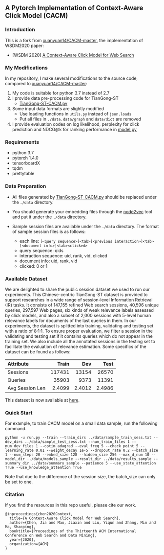 ## A Pytorch Implementation of Context-Aware Click Model (CACM)

### Introduction

This is a fork from [xuanyuan14/CACM-master](https://github.com/xuanyuan14/CACM-master), the implementation of WSDM2020 paper:
  - [WSDM 2020] [A Context-Aware Click Model for Web Search](https://dl.acm.org/doi/10.1145/3336191.3371819)

### My Modifications

In my repository, I make several modifications to the source code, compared to [xuanyuan14/CACM-master](https://github.com/xuanyuan14/CACM-master):

1. My code is suitable for python 3.7 instead of 2.7
2. I provide data pre-processing code for TianGong-ST
    - [TianGong-ST-CACM.py](TianGong-ST-CACM.py)
3. Some input data formats are slightly modified
    - Use loading functions in ```utils.py``` instead of ```json.loads```
    - Put all files in ```./data```. ```data/graph``` and ```data/dict``` are removed
4. I provide evaluation codes on log likelihood, perplexity for click prediction and NDCG@k for ranking performance in [model.py](model.py)

### Requirements

* python 3.7
* pytorch 1.4.0
* tensorboardX
* tqdm
* prettytable

### Data Preparation
- All files generated by [TianGong-ST-CACM.py](TianGong-ST-CACM.py) should be replaced under the ```./data``` directory.
- You should generate your embedding files through the [node2vec](https://github.com/snap-stanford/snap/tree/master/examples/node2vec) tool and put it under the ```./data``` directory.
- Sample session files are available under the ```./data``` directory. The format of sample session files is as follows:

    * each line: ```[<query sequence>]<tab>[<previous interaction>]<tab>[<document info>]<tab><clicked>```
    * query sequence: qids 
    * interaction sequence: uid, rank, vid, clicked
    * document info: uid, rank, vid
    * clicked: 0 or 1

### Available Dataset

We are delighted to share the public session dataset we used to run our experiments. This Chinese-centric TianGong-ST dataset is provided to support researches in a wide range of session-level Information Retrieval (IR) tasks. It consists of 147,155 refined Web search sessions, 40,596 unique queries, 297,597 Web pages, six kinds of weak relevance labels assessed by click models, and also a subset of 2,000 sessions with 5-level human relevance labels for documents of the last queries in them. In our experiments, the dataset is splitted into training, validating and testing set with a ratio of 8:1:1. To ensure proper evaluation, we filter a session in the validating and testing set if it contains queries which do not appear in the training set. We also include all the annotated sessions in the testing set to facilitate the evaluation of relevance estimation. Some specifics of the dataset can be found as follows:

| Attribute           |   Train |  Dev   |   Test |
| :--- | ---: | ---: | ---: |
| Sessions            |  117431 | 13154  |  26570 |
| Queries             | 35903 | 9373 | 11391 |
| Avg Session Len     |    2.4099 |  2.4012  |   2.4986 |

This dataset is now available at [here](http://www.thuir.cn/tiangong-st/).

### Quick Start

For example, to train CACM model on a small data sample, run the following command.

```
python -u run.py --train --train_dirs ../data/sample_train_sess.txt --dev_dirs ../data/sample_test_sess.txt --num_train_files 1 --num_dev_files 1 --optim adagrad --eval_freq 5 --check_point 5 --learning_rate 0.01 --weight_decay 1e-5 --dropout_rate 0.2 --batch_size 1 --num_steps 20 --embed_size 128 --hidden_size 256 --max_d_num 10 --model_dir ../data/models_sample --result_dir ../data/results_sample --summary_dir ../data/summary_sample --patience 5 --use_state_attention True --use_knowledge_attention True
```

Note that due to the difference of the session size, the batch_size can only be set to one.


### Citation

If you find the resources in this repo useful, please cite our work.

```
@inproceedings{chen2020Context,
  title={A Context-Aware Click Model for Web Search},
  author={Chen, Jia and Mao, Jiaxin and Liu, Yiqun and Zhang, Min and Ma, Shaoping},
  booktitle={Proceedings of the Thirteenth ACM International Conference on Web Search and Data Mining},
  year={2020},
  organization={ACM}
}
```
